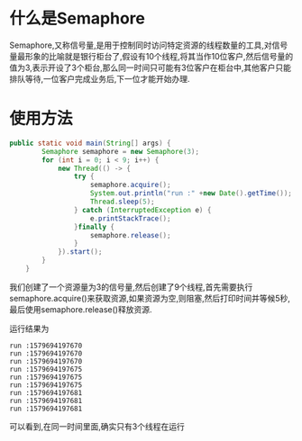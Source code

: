 # 什么是Semaphore

Semaphore,又称信号量,是用于控制同时访问特定资源的线程数量的工具,对信号量最形象的比喻就是银行柜台了,假设有10个线程,将其当作10位客户,然后信号量的值为3,表示开设了3个柜台,那么同一时间只可能有3位客户在柜台中,其他客户只能排队等待,一位客户完成业务后,下一位才能开始办理.

# 使用方法

```java
public static void main(String[] args) {
        Semaphore semaphore = new Semaphore(3);
        for (int i = 0; i < 9; i++) {
            new Thread(() -> {
                try {
                    semaphore.acquire();
                    System.out.println("run :" +new Date().getTime());
                    Thread.sleep(5);
                } catch (InterruptedException e) {
                    e.printStackTrace();
                }finally {
                    semaphore.release();
                }
            }).start();
        }
    }
```

我们创建了一个资源量为3的信号量,然后创建了9个线程,首先需要执行semaphore.acquire()来获取资源,如果资源为空,则阻塞,然后打印时间并等候5秒,最后使用semaphore.release()释放资源.

运行结果为

```
run :1579694197670
run :1579694197670
run :1579694197670
run :1579694197675
run :1579694197675
run :1579694197675
run :1579694197681
run :1579694197681
run :1579694197681
```

可以看到,在同一时间里面,确实只有3个线程在运行